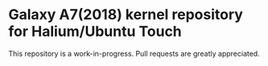 # Galaxy A7(2018) kernel repository for Halium/Ubuntu Touch
This repository is a work-in-progress. Pull requests are greatly appreciated.
